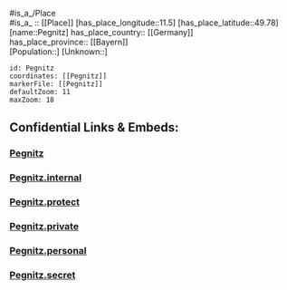 ﻿---
location: [49.78,11.5] 
mapzoom: [7,12] 
mapmarker: city 
type: City
tags:
- geo/City


SpocWebEntityId: 33276
isDeleted: false
confidential: public

---
#is_a_/Place  
#is_a_ :: [[Place]] 
[has_place_longitude::11.5] 
[has_place_latitude::49.78] 
[name::Pegnitz] 
has_place_country:: [[Germany]]  
has_place_province:: [[Bayern]]  
[Population::] 
[Unknown::] 


```leaflet
id: Pegnitz
coordinates: [[Pegnitz]] 
markerFile: [[Pegnitz]] 
defaultZoom: 11 
maxZoom: 18
```


## Confidential Links & Embeds: 

### [Pegnitz](/_public/Earth/Continent/Europe/Europe~Central/Germany/Germany~West/Bayern/counties~Bayern/Bayreuth/cities~Bayreuth/Pegnitz.md) 

### [Pegnitz.internal](/_internal/Earth/Continent/Europe/Europe~Central/Germany/Germany~West/Bayern/counties~Bayern/Bayreuth/cities~Bayreuth/Pegnitz.internal.md) 

### [Pegnitz.protect](/_protect/Earth/Continent/Europe/Europe~Central/Germany/Germany~West/Bayern/counties~Bayern/Bayreuth/cities~Bayreuth/Pegnitz.protect.md) 

### [Pegnitz.private](/_private/Earth/Continent/Europe/Europe~Central/Germany/Germany~West/Bayern/counties~Bayern/Bayreuth/cities~Bayreuth/Pegnitz.private.md) 

### [Pegnitz.personal](/_personal/Earth/Continent/Europe/Europe~Central/Germany/Germany~West/Bayern/counties~Bayern/Bayreuth/cities~Bayreuth/Pegnitz.personal.md) 

### [Pegnitz.secret](/_secret/Earth/Continent/Europe/Europe~Central/Germany/Germany~West/Bayern/counties~Bayern/Bayreuth/cities~Bayreuth/Pegnitz.secret.md) 

